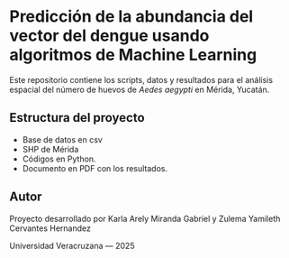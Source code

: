 # Predicción de la abundancia del vector del dengue usando algoritmos de Machine Learning
Este repositorio contiene los scripts, datos y resultados para el análisis espacial del número de huevos de *Aedes aegypti* en Mérida, Yucatán.

## Estructura del proyecto
- Base de datos en csv
- SHP de Mérida 
- Códigos en Python.
- Documento en PDF con los resultados.

## Autor
Proyecto desarrollado por Karla Arely Miranda Gabriel y Zulema Yamileth Cervantes Hernandez

Universidad Veracruzana — 2025 
